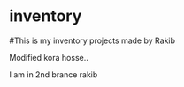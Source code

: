 # inventory
#This is my inventory projects made by Rakib

Modified kora hosse..



I am in 2nd  brance rakib
